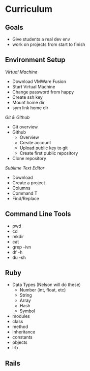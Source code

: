 Curriculum
==========

Goals
-----

* Give students a real dev env
* work on projects from start to finish

Environment Setup
-----------------

*Virtual Machine*

* Download VMWare Fusion
* Start Virtual Machine
* Change password from happy
* Create ssh key
* Mount home dir
* sym link home dir

*Git & Github*

* Git overview
* Github 
  * Overview
  * Create account
  * Upload public key to git
  * Create first public repository
* Clone repository

*Sublime Text Editor*

* Download
* Create a project
* Columns
* Command T
* Find/Replace

Command Line Tools
------------------

* pwd
* cd
* mkdir
* cat
* grep -ivn
* df -h
* du -sh

Ruby
----

* Data Types (Nelson will do these)
  * Number (int, float, etc)
  * String
  * Array
  * Hash
  * Symbol
* modules
* class
* method
* inheritance
* constants
* objects
* irb

Rails
-----

